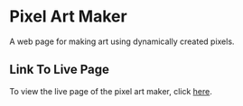 # Pixel Art Maker

A web page for making art using dynamically created pixels.


## Link To Live Page
To view the live page of the pixel art maker, click [here](http://amanicholas.github.io/).
